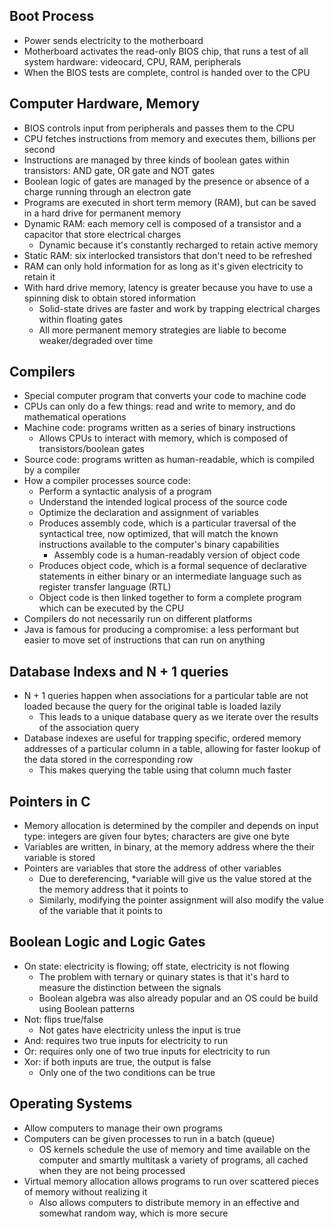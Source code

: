## Boot Process

- Power sends electricity to the motherboard
- Motherboard activates the read-only BIOS chip, that runs a test of all system hardware: videocard, CPU, RAM, peripherals
- When the BIOS tests are complete, control is handed over to the CPU

## Computer Hardware, Memory

- BIOS controls input from peripherals and passes them to the CPU
- CPU fetches instructions from memory and executes them, billions per second
- Instructions are managed by three kinds of boolean gates within transistors: AND gate, OR gate and NOT gates
- Boolean logic of gates are managed by the presence or absence of a charge running through an electron gate 
- Programs are executed in short term memory (RAM), but can be saved in a hard drive for permanent memory
- Dynamic RAM: each memory cell is composed of a transistor and a capacitor that store electrical charges
    - Dynamic because it's constantly recharged to retain active memory
- Static RAM: six interlocked transistors that don't need to be refreshed
- RAM can only hold information for as long as it's given electricity to retain it
- With hard drive memory, latency is greater because you have to use a spinning disk to obtain stored information
    - Solid-state drives are faster and work by trapping electrical charges within floating gates
    - All more permanent memory strategies are liable to become weaker/degraded over time

## Compilers

- Special computer program that converts your code to machine code
- CPUs can only do a few things: read and write to memory, and do mathematical operations
- Machine code: programs written as a series of binary instructions
    - Allows CPUs to interact with memory, which is composed of transistors/boolean gates
- Source code: programs written as human-readable, which is compiled by a compiler 
- How a compiler processes source code:
    - Perform a syntactic analysis of a program
    - Understand the intended logical process of the source code
    - Optimize the declaration and assignment of variables
    - Produces assembly code, which is a particular traversal of the syntactical tree, now optimized, that will match the known instructions available to the computer's binary capabilities
        - Assembly code is a human-readably version of object code
    - Produces object code, which is a formal sequence of declarative statements in either binary or an intermediate language such as register transfer language (RTL)
    - Object code is then linked together to form a complete program which can be executed by the CPU
- Compilers do not necessarily run on different platforms
- Java is famous for producing a compromise: a less performant but easier to move set of instructions that can run on anything


## Database Indexs and N + 1 queries

- N + 1 queries happen when associations for a particular table are not loaded because the query for the original table is loaded lazily
    - This leads to a unique database query as we iterate over the results of the association query
- Database indexes are useful for trapping specific, ordered memory addresses of a particular column in a table, allowing for faster lookup of the data stored in the corresponding row
    - This makes querying the table using that column much faster 

## Pointers in C

- Memory allocation is determined by the compiler and depends on input type: integers are given four bytes; characters are give one byte
- Variables are written, in binary, at the memory address where the their variable is stored
- Pointers are variables that store the address of other variables
    - Due to dereferencing, *variable will give us the value stored at the the memory address that it points to
    - Similarly, modifying the pointer assignment will also modify the value of the variable that it points to

## Boolean Logic and Logic Gates

- On state: electricity is flowing; off state, electricity is not flowing
    - The problem with ternary or quinary states is that it's hard to measure the distinction between the signals
    - Boolean algebra was also already popular and an OS could be build using Boolean patterns
- Not: flips true/false
    - Not gates have electricity unless the input is true
- And: requires two true inputs for electricity to run
- Or: requires only one of two true inputs for electricity to run
- Xor: if both inputs are true, the output is false
    - Only one of the two conditions can be true

## Operating Systems

- Allow computers to manage their own programs
- Computers can be given processes to run in a batch (queue)
    - OS kernels schedule the use of memory and time available on the computer and smartly multitask a variety of programs, all cached when they are not being processed
- Virtual memory allocation allows programs to run over scattered pieces of memory without realizing it
    - Also allows computers to distribute memory in an effective and somewhat random way, which is more secure
